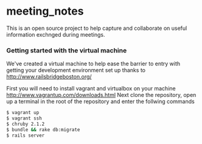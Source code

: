 meeting_notes
=============

This is an open source project to help capture and collaborate on useful
information exchnged during meetings.

### Getting started with the virtual machine

We've created a virtual machine to help ease the barrier to entry with
getting your development environment set up thanks to http://www.railsbridgeboston.org/

First you will need to install vagrant and virtualbox on your machine
http://www.vagrantup.com/downloads.html  Next clone the repository, open
up a terminal in the root of the repository and enter the follwing commands

```bash
$ vagrant up
$ vagrant ssh
$ chruby 2.1.2
$ bundle && rake db:migrate
$ rails server
```
